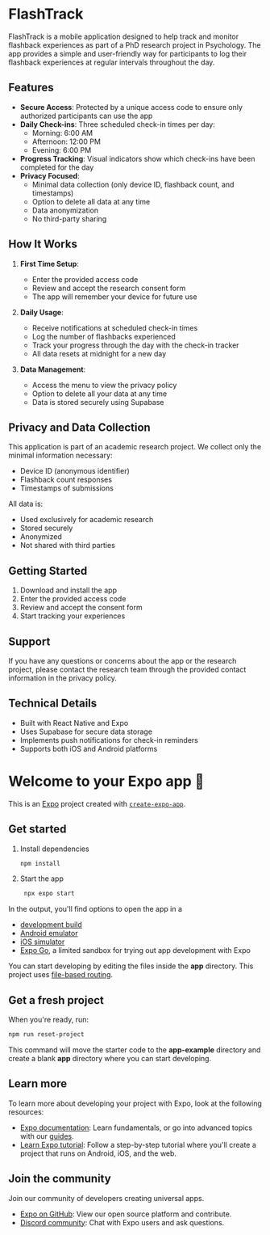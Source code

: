 # FlashTrack

FlashTrack is a mobile application designed to help track and monitor flashback experiences as part of a PhD research project in Psychology. The app provides a simple and user-friendly way for participants to log their flashback experiences at regular intervals throughout the day.

## Features

- **Secure Access**: Protected by a unique access code to ensure only authorized participants can use the app
- **Daily Check-ins**: Three scheduled check-in times per day:
  - Morning: 6:00 AM
  - Afternoon: 12:00 PM
  - Evening: 6:00 PM
- **Progress Tracking**: Visual indicators show which check-ins have been completed for the day
- **Privacy Focused**: 
  - Minimal data collection (only device ID, flashback count, and timestamps)
  - Option to delete all data at any time
  - Data anonymization
  - No third-party sharing

## How It Works

1. **First Time Setup**:
   - Enter the provided access code
   - Review and accept the research consent form
   - The app will remember your device for future use

2. **Daily Usage**:
   - Receive notifications at scheduled check-in times
   - Log the number of flashbacks experienced
   - Track your progress through the day with the check-in tracker
   - All data resets at midnight for a new day

3. **Data Management**:
   - Access the menu to view the privacy policy
   - Option to delete all your data at any time
   - Data is stored securely using Supabase

## Privacy and Data Collection

This application is part of an academic research project. We collect only the minimal information necessary:
- Device ID (anonymous identifier)
- Flashback count responses
- Timestamps of submissions

All data is:
- Used exclusively for academic research
- Stored securely
- Anonymized
- Not shared with third parties

## Getting Started

1. Download and install the app
2. Enter the provided access code
3. Review and accept the consent form
4. Start tracking your experiences

## Support

If you have any questions or concerns about the app or the research project, please contact the research team through the provided contact information in the privacy policy.

## Technical Details

- Built with React Native and Expo
- Uses Supabase for secure data storage
- Implements push notifications for check-in reminders
- Supports both iOS and Android platforms

# Welcome to your Expo app 👋

This is an [Expo](https://expo.dev) project created with [`create-expo-app`](https://www.npmjs.com/package/create-expo-app).

## Get started

1. Install dependencies

   ```bash
   npm install
   ```

2. Start the app

   ```bash
    npx expo start
   ```

In the output, you'll find options to open the app in a

- [development build](https://docs.expo.dev/develop/development-builds/introduction/)
- [Android emulator](https://docs.expo.dev/workflow/android-studio-emulator/)
- [iOS simulator](https://docs.expo.dev/workflow/ios-simulator/)
- [Expo Go](https://expo.dev/go), a limited sandbox for trying out app development with Expo

You can start developing by editing the files inside the **app** directory. This project uses [file-based routing](https://docs.expo.dev/router/introduction).

## Get a fresh project

When you're ready, run:

```bash
npm run reset-project
```

This command will move the starter code to the **app-example** directory and create a blank **app** directory where you can start developing.

## Learn more

To learn more about developing your project with Expo, look at the following resources:

- [Expo documentation](https://docs.expo.dev/): Learn fundamentals, or go into advanced topics with our [guides](https://docs.expo.dev/guides).
- [Learn Expo tutorial](https://docs.expo.dev/tutorial/introduction/): Follow a step-by-step tutorial where you'll create a project that runs on Android, iOS, and the web.

## Join the community

Join our community of developers creating universal apps.

- [Expo on GitHub](https://github.com/expo/expo): View our open source platform and contribute.
- [Discord community](https://chat.expo.dev): Chat with Expo users and ask questions.